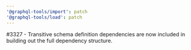 ```yaml
---
'@graphql-tools/import': patch
'@graphql-tools/load': patch
---
```


#3327 - Transitive schema definition dependencies are now included in building out the full dependency structure.
